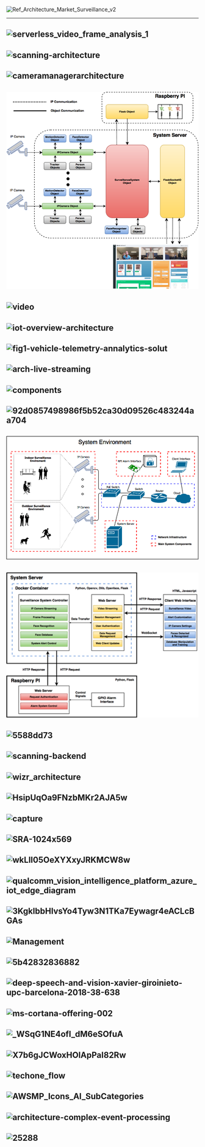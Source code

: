 

![Ref_Architecture_Market_Surveillance_v2](https://i2.wp.com/www.vamsitalkstech.com/wp-content/uploads/2017/03/Ref_Architecture_Market_Surveillance_v2.png?resize=768%2C629)

----------

![serverless_video_frame_analysis_1](https://d2908q01vomqb2.cloudfront.net/f1f836cb4ea6efb2a0b1b99f41ad8b103eff4b59/2017/07/27/serverless_video_frame_analysis_1.gif)
---------
![scanning-architecture](https://cloud.google.com/solutions/images/scanning-architecture.svg)
---------

![cameramanagerarchitecture](http://cherubavailabilityservices.com/wp-content/uploads/2018/02/cameramanagerarchitecture-1-1024x708.png)
---------
![finalSystemImplementation](https://raw.githubusercontent.com/BrandonJoffe/home_surveillance/revert-29-master/system/testing/implementation/finalSystemImplementation.png)
---------

![video](https://d1.awsstatic.com/diagrams/product-page-diagrams/diagram-kinesis-video-streams-pet-monitor-use-case.0d9f2e310ca6bf9d1c716796867ecc6fdac816f1.png)
---------

![iot-overview-architecture](https://cloud.google.com/solutions/images/iot-overview-architecture.svg)
---------
![fig1-vehicle-telemetry-annalytics-solut](https://docs.microsoft.com/en-us/azure/machine-learning/team-data-science-process/media/cortana-analytics-playbook-vehicle-telemetry/fig1-vehicle-telemetry-annalytics-solution-architecture.png)
---------

![arch-live-streaming](https://cloud.google.com/images/solutions/media-entertainment/arch-live-streaming.svg)
---------

![components](https://docs.microsoft.com/en-us/azure/security/blueprints/images/components.png)
---------
![92d0857498986f5b52ca30d09526c483244aa704](https://d1.awsstatic.com/aws-answers/answers-images/video-on-demand-architecture.92d0857498986f5b52ca30d09526c483244aa704.png)
---------
![testingEnvironment](https://raw.githubusercontent.com/BrandonJoffe/home_surveillance/revert-29-master/system/testing/implementation/testingEnvironment.png)
---------

![designOverview](https://raw.githubusercontent.com/BrandonJoffe/home_surveillance/revert-29-master/system/testing/implementation/designOverview-2.png)
---------
![5588dd73](https://azurecomcdn.azureedge.net/mediahandler/acomblog/media/Default/blog/5588dd73-2c97-4efb-9a8e-e24ff0f31806.png)
---------

![scanning-backend](https://cloud.google.com/solutions/images/scanning-backend.svg)
---------
![wizr_architecture](https://www.wizr.com/wp-content/uploads/2018/08/wizr_architecture-1.png)
---------
![HsipUqOa9FNzbMKr2AJA5w](https://cdn-images-1.medium.com/max/2000/1*HsipUqOa9FNzbMKr2AJA5w.png)
---------
![capture](https://cognitif.azurewebsites.net/images/fl/capture.png)
---------

![SRA-1024x569](https://cloudblogs.microsoft.com/uploads/prod/2018/06/SRA-1024x569.png)
---------
![wkLIl05OeXYXxyJRKMCW8w](https://cdn-images-1.medium.com/max/1600/1*wkLIl05OeXYXxyJRKMCW8w.png)
---------
![qualcomm_vision_intelligence_platform_azure_iot_edge_diagram](https://www.qualcomm.com/sites/ember/files/uploads/qualcomm_vision_intelligence_platform_azure_iot_edge_diagram.png)
---------
![3KgklbbHIvsYo4Tyw3N1TKa7Eywagr4eACLcBGAs](https://3.bp.blogspot.com/-i8yGQmRfu6k/Ws03pWxgp2I/AAAAAAAACiM/3KgklbbHIvsYo4Tyw3N1TKa7Eywagr4eACLcBGAs/s1600/image6.jpg)
---------

![Management](https://live-hl-apigeecom.devportal.apigee.com/sites/default/files/2018-02/Home-Apigee-API-Management-Platform%402x.jpg)
---------
![5b42832836882](https://i.loli.net/2018/07/09/5b42832836882.jpg)
---------
![deep-speech-and-vision-xavier-giroinieto-upc-barcelona-2018-38-638](https://image.slidesharecdn.com/d4l6-speechandvision-180703164804/95/deep-speech-and-vision-xavier-giroinieto-upc-barcelona-2018-38-638.jpg?cb=1531260003)
---------
![ms-cortana-offering-002](https://www.element61.be/sites/default/files/ms-cortana-offering-002.png)
---------

![_WSqG1NE4ofI_dM6eSOfuA](https://cdn-images-1.medium.com/max/1388/1*_WSqG1NE4ofI_dM6eSOfuA.png)
---------
![
X7b6gJCWoxHOlApPaI82Rw](https://cdn-images-1.medium.com/max/1200/1*X7b6gJCWoxHOlApPaI82Rw.png)
---------
![techone_flow](https://microsoftapac.github.io/images/TechoneGlobal/techone_flow.PNG)
---------
![AWSMP_Icons_AI_SubCategories](https://d1.awsstatic.com/Marketplace/Category/ML%20and%20AI/Icons/AWSMP_Icons_AI_SubCategories-Diagram2.24aa6e6572112d60f600f433bc73175c8c26a957.png)
---------

![architecture-complex-event-processing](https://cloud.google.com/solutions/images/architecture-complex-event-processing.svg)
---------
![25288](https://3.bp.blogspot.com/-_eD-YjwPRNU/Wyvr278WZ1I/AAAAAAAAFhg/c9cHpws01nggBl_PTgakQ8mkvVNHULR_QCLcBGAs/s1600/unnamed%2B%25288%2529image1.png)
---------
![]()
---------
![]()
---------

![]()
---------
![]()
---------
![]()
---------
![]()
---------

![]()
---------
![]()
---------
